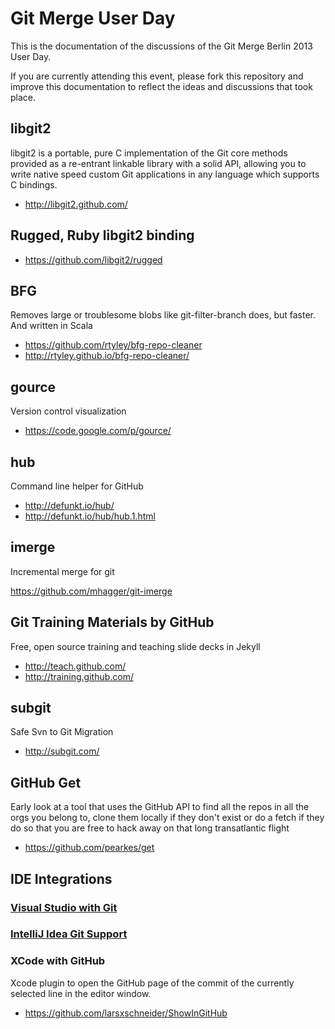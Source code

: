 # Git Merge User Day

This is the documentation of the discussions of the Git Merge Berlin 2013 User Day.

If you are currently attending this event, please fork this repository and improve this documentation to reflect the ideas and discussions that took place.


## libgit2

libgit2 is a portable, pure C implementation of the Git core methods provided as a re-entrant linkable library with a solid API, allowing you to write native speed custom Git applications in any language which supports C bindings.

* http://libgit2.github.com/


## Rugged, Ruby libgit2 binding

* https://github.com/libgit2/rugged

## BFG

Removes large or troublesome blobs like git-filter-branch does, but faster. And written in Scala 

* https://github.com/rtyley/bfg-repo-cleaner
* http://rtyley.github.io/bfg-repo-cleaner/


## gource

Version control visualization

* https://code.google.com/p/gource/


## hub

Command line helper for GitHub

* http://defunkt.io/hub/
* http://defunkt.io/hub/hub.1.html


## imerge

Incremental merge for git

https://github.com/mhagger/git-imerge


## Git Training Materials by GitHub

Free, open source training and teaching slide decks in Jekyll

* http://teach.github.com/
* http://training.github.com/


## subgit

Safe Svn to Git Migration

* http://subgit.com/

## GitHub Get

Early look at a tool that uses the GitHub API to find all the repos in all the orgs you belong to, clone 
them locally if they don't exist or do a fetch if they do so that you are free to hack away on that long
transatlantic flight

* https://github.com/pearkes/get

## IDE Integrations

### [Visual Studio with Git](http://channel9.msdn.com/posts/gitforvisualstudiotfs)

### [IntelliJ Idea Git Support](http://www.jetbrains.com/idea/webhelp/using-git-integration.html)

### XCode with GitHub

Xcode plugin to open the GitHub page of the commit of the currently selected line in the editor window.

* https://github.com/larsxschneider/ShowInGitHub



